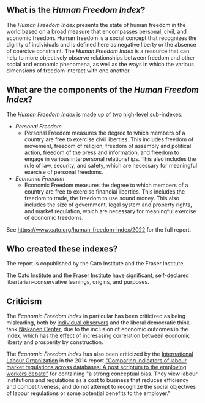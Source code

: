 ## What is the *Human Freedom Index*?

The *Human Freedom Index* presents the state of human freedom in the world based on a broad measure that encompasses personal, civil, and economic freedom. Human freedom is a social concept that recognizes the dignity of individuals and is defined here as negative liberty or the absence of coercive constraint. The *Human Freedom Index* is a resource that can help to more objectively observe relationships between freedom and other social and economic phenomena, as well as the ways in which the various dimensions of freedom interact with one another.


## What are the components of the *Human Freedom Index*?

The *Human Freedom Index* is made up of two high-level sub-indexes:
- *Personal Freedom*
    - Personal Freedom measures the degree to which members of a country are free to exercise civil liberties. This includes freedom of movement, freedom of religion, freedom of assembly and political action, freedom of the press and information, and freedom to engage in various interpersonal relationships. This also includes the rule of law, security, and safety, which are necessary for meaningful exercise of personal freedoms.
- *Economic Freedom*
    - Economic Freedom measures the degree to which members of a country are free to exercise financial liberties. This includes the freedom to trade, the freedom to use sound money. This also includes the size of government, legal system and property rights, and market regulation, which are necessary for meaningful exercise of economic freedoms.

See https://www.cato.org/human-freedom-index/2022 for the full report.


## Who created these indexes?

The report is copublished by the Cato Institute and the Fraser Institute.

The Cato Institute and the Fraser Institute have significant, self-declared libertarian-conservative leanings, origins, and purposes.


## Criticism

The *Economic Freedom Index* in particular has been criticized as being misleading, both by [individual observers](https://erlendkulanderkvitrud.medium.com/the-economic-freedom-index-is-a-steaming-pile-of-neoliberal-bullshit-a35205855e29) and the liberal democratic think-tank [Niskanen Center](https://www.niskanencenter.org/elusive-regulatory-state/), due to the inclusion of economic outcomes in the index, which has the effect of incresasing correlation between economic liberty and prosperity by construction.

The *Economic Freedom Index* has also been criticized by the [International Labour Organization](https://www.ilo.org/) in the 2014 report ["Comparing indicators of labour market regulations across databases: A post scriptum to the employing workers debate"](https://www.ilo.org/wcmsp5/groups/public/---ed_protect/---protrav/---travail/documents/publication/wcms_245349.pdf) for containing "a strong conceptual bias. They view labour institutions and regulations as a cost to business that reduces efficiency and competitiveness, and do not attempt to recognize the social objectives of labour regulations or some potential benefits to the employer."
